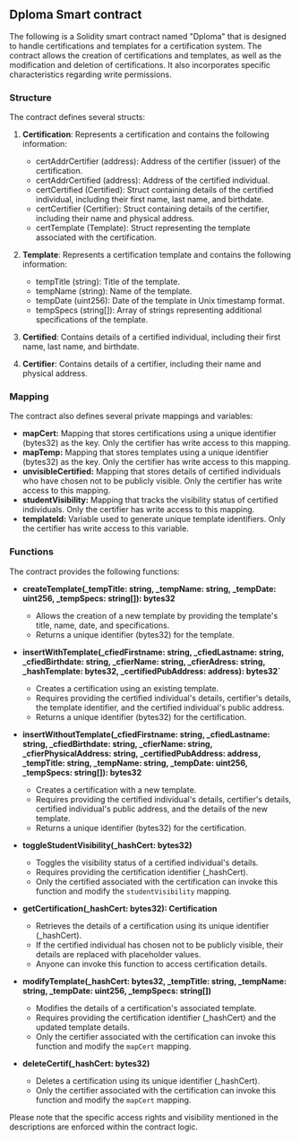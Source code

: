 ## Dploma Smart contract

The following is a Solidity smart contract named "Dploma" that is designed to handle certifications and templates for a certification system. The contract allows the creation of certifications and templates, as well as the modification and deletion of certifications. It also incorporates specific characteristics regarding write permissions.


### Structure

The contract defines several structs:

1. **Certification**: Represents a certification and contains the following information:
    - certAddrCertifier (address): Address of the certifier (issuer) of the certification.
    - certAddrCertified (address): Address of the certified individual.
    - certCertified (Certified): Struct containing details of the certified individual, including their first name, last name, and birthdate.
    - certCertifier (Certifier): Struct containing details of the certifier, including their name and physical address.
    - certTemplate (Template): Struct representing the template associated with the certification.

2. **Template**: Represents a certification template and contains the following information:
    - tempTitle (string): Title of the template.
    - tempName (string): Name of the template.
    - tempDate (uint256): Date of the template in Unix timestamp format.
    - tempSpecs (string[]): Array of strings representing additional specifications of the template.

3. **Certified**: Contains details of a certified individual, including their first name, last name, and birthdate.

4. **Certifier**: Contains details of a certifier, including their name and physical address.
### Mapping
The contract also defines several private mappings and variables:

- **mapCert:** Mapping that stores certifications using a unique identifier (bytes32) as the key. Only the certifier has write access to this mapping.
- **mapTemp:** Mapping that stores templates using a unique identifier (bytes32) as the key. Only the certifier has write access to this mapping.
- **unvisibleCertified:** Mapping that stores details of certified individuals who have chosen not to be publicly visible. Only the certifier has write access to this mapping.
- **studentVisibility:** Mapping that tracks the visibility status of certified individuals. Only the certifier has write access to this mapping.
- **templateId:** Variable used to generate unique template identifiers. Only the certifier has write access to this variable.


### Functions
The contract provides the following functions:

- **createTemplate(_tempTitle: string, _tempName: string, _tempDate: uint256, _tempSpecs: string[]): bytes32**
    - Allows the creation of a new template by providing the template's title, name, date, and specifications.
    - Returns a unique identifier (bytes32) for the template.
 
- **insertWithTemplate(_cfiedFirstname: string, _cfiedLastname: string, _cfiedBirthdate: string, _cfierName: string, _cfierAdress: string, _hashTemplate: bytes32, _certifiedPubAddress: address): bytes32`**
    - Creates a certification using an existing template.
    - Requires providing the certified individual's details, certifier's details, the template identifier, and the certified individual's public address.
    - Returns a unique identifier (bytes32) for the certification.

- **insertWithoutTemplate(_cfiedFirstname: string, _cfiedLastname: string, _cfiedBirthdate: string, _cfierName: string, _cfierPhysicalAddress: string, _certifiedPubAddress: address, _tempTitle: string, _tempName: string, _tempDate: uint256, _tempSpecs: string[]): bytes32**
    - Creates a certification with a new template.
    - Requires providing the certified individual's details, certifier's details, certified individual's public address, and the details of the new template.
    - Returns a unique identifier (bytes32) for the certification.

- **toggleStudentVisibility(_hashCert: bytes32)**
    - Toggles the visibility status of a certified individual's details.
    - Requires providing the certification identifier (_hashCert).
    - Only the certified associated with the certification can invoke this function and modify the `studentVisibility` mapping.

- **getCertification(_hashCert: bytes32): Certification**
    - Retrieves the details of a certification using its unique identifier (_hashCert).
    - If the certified individual has chosen not to be publicly visible, their details are replaced with placeholder values.
    - Anyone can invoke this function to access certification details.

- **modifyTemplate(_hashCert: bytes32, _tempTitle: string, _tempName: string, _tempDate: uint256, _tempSpecs: string[])**
    - Modifies the details of a certification's associated template.
    - Requires providing the certification identifier (_hashCert) and the updated template details.
    - Only the certifier associated with the certification can invoke this function and modify the `mapCert` mapping.

- **deleteCertif(_hashCert: bytes32)**
    - Deletes a certification using its unique identifier (_hashCert).
    - Only the certifier associated with the certification can invoke this function and modify the `mapCert` mapping.

Please note that the specific access rights and visibility mentioned in the descriptions are enforced within the contract logic.
